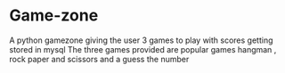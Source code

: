 # Game-zone
A python gamezone giving the user 3 games to play with scores getting stored in mysql 
The three games provided are popular games hangman , rock paper and scissors and a guess the number
